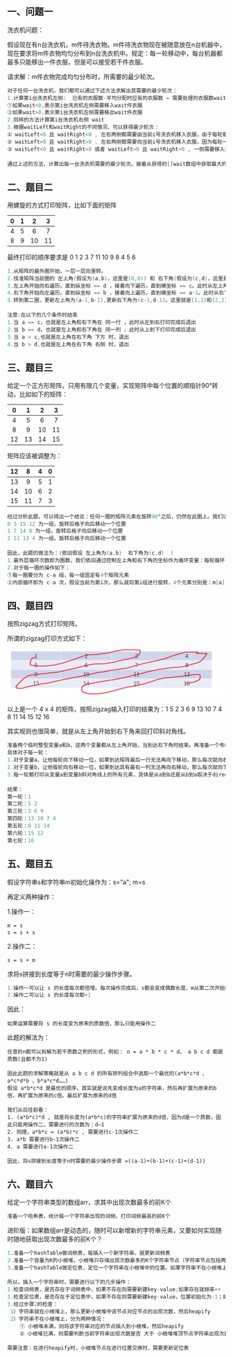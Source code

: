 ## 一、问题一

洗衣机问题：

假设现在有n台洗衣机，m件待洗衣物。m件待洗衣物现在被随意放在n台机器中，现在要求将m件衣物均匀分布到n台洗衣机中。规定：每一轮移动中，每台机器都最多只能移出一件衣服，但是可以接受若干件衣服。

请求解：m件衣物完成均匀分布时，所需要的最少轮次。

```go
对于任何一台洗衣机，我们都可以通过下述方法求解出其需要的最少轮次：
1.计算第i台洗衣机左侧:  已有的衣服数-平均分配时应有的衣服数 = 需要处理的衣服数wait。 
①如果wait<0,表示第i台洗衣机左侧需要移入wait件衣服
②如果wait>0,表示第i台洗衣机左侧需要移出wait件衣服
2.同样的方法计算第i台洗衣机右侧 wait
3.根据waitLeft和waitRight的不同情况，可以获得最少轮次：
① waitLeft<0 且 waitRight<0 , 左右两侧都需要由当前i号洗衣机移入衣服，由于每轮每台机器只能移出一件衣服，因此至少需要 abs(waitLeft)+abs(waitRight) 轮
② waitLeft>0 且 waitRight>0 , 左右两侧都需要向当前i号洗衣机移入衣服，因为每轮一台机器可以接受若干件衣服，因此至少需要 max(abs(waitLeft),abs(waitRight))
③ waitLeft<0 且 waitRight>0 或者 waitLeft>0 且 waitRight<0 , 一侧需要移入衣服，一侧需要移出衣服。因此至少需要max(abs(waitLeft),abs(waitRight))

通过上述的方法，计算出每一台洗衣机需要的最少轮次。接着从获得的[]wait数组中获取最大的wait
```

## 二、题目二

用螺旋的方式打印矩阵，比如下面的矩阵

|  0   |  1   |  2   |  3   |
| :--: | :--: | :--: | :--: |
|  4   |  5   |  6   |  7   |
|  8   |  9   |  10  |  11  |

最终打印的顺序要求是 0  1  2  3  7  11  10  9  8  4  5  6

```go
1.从矩阵的最外圈开始，一层一层向里转。  
2.找准矩阵当前圈的 左上角(假设为(a,b)，这里是(0,0)) 和 右下角(假设为(c,d)，这里是(3,3)) 的坐标
3.左上角开始向右遍历，直到纵坐标 == d ，接着向下遍历，直到横坐标 == c。此时从左上角到了右下角。
4.右下角开始向左遍历，直到纵坐标 == b ，接着向上遍历，直到横坐标 == a-1。此时从右下角到了左下角的正下方。
5.转到第二圈，更新左上角为(a-1,b-1),更新右下角为(c-1,d-1)。这里就是(1,1)和(2,2)。重复3、4

注意:在以下的几个条件时结束
1.当 a == c，也就是左上角和右下角在 同一行 ，此时从左到右打印完成后退出
2.当 b == d，也就是左上角和右下角在 同一列 ，此时从上到下打印完成后退出
3.当 a > c,也就是左上角在右下角 下方 时，退出
4.当 b > d,也就是左上角在右下角 右侧 时，退出
```



## 三、题目三

给定一个正方形矩阵，只用有限几个变量，实现矩阵中每个位置的顺指针90°转动，比如如下的矩阵：

|  0   |  1   |  2   |  3   |
| :--: | :--: | :--: | :--: |
|  4   |  5   |  6   |  7   |
|  8   |  9   |  10  |  11  |
|  12  |  13  |  14  |  15  |

矩阵应该被调整为：

|  12  |  8   |  4   |  0   |
| :--: | :--: | :--: | :--: |
|  13  |  9   |  5   |  1   |
|  14  |  10  |  6   |  2   |
|  15  |  11  |  7   |  3   |

```go
经过分析此题，可以得出一个结论：任何一圈的矩阵元素在旋转90°之后，仍然在此圈上。我们以最外层为例：
0 3 15 12 为一组，旋转后格子向后移动一个位置
1 7 14 8 为一组，旋转后格子向后移动一个位置
2 11 13 4 为一组，旋转后格子向后移动一个位置

因此，此题的做法为：(依旧假设 左上角为(a,b)  右下角为(c,d)  )
1.最外层循环次数即为圈数，我们依旧通过控制左上角和右下角的坐标作为循环变量：每轮循环 a++ b++ c-- d--,当出现 a>=c 或者 b>=d 时退出
2.对于每一圈的操作如下：
①每一圈要分为 c-a 组，每一组固定有4个矩阵元素
②内部循环即为 c-a 次，假设当前为第i次，那么就将第i组进行旋转，4个元素分别是：m[a][b+i] 、 m[a+i][d] 、 m[c][d-i] 、 m[c-i][d]   (起点的位置都很好想，分别是m[a][b] 、 m[a][b+1] 、 m[a][b+2] ; 余后的每一个位置都是上一个位置顺时针走i步得到的)
```



## 四、题目四

按照zigzag方式打印矩阵。

所谓的zigzag打印方式如下：

![image-20230615211355969](lesson4.assets/image-20230615211355969-16868348372671.png)

以上是一个 4 x 4 的矩阵，按照zigzag输入打印的结果为：1 5 2 3 6 9 13 10 7 4 8 11 14 15 12 16

其实规则也很简单，就是从左上角开始到右下角来回打印斜对角线。

```go
准备两个临时整型变量a和b，这两个变量都从左上角开始，当到达右下角时结束。再准备一个布尔变量direction
具体对于每一轮：
1.对于变量a，让他每轮向下移动一位，如果到达矩阵最后一行无法再向下移动，那么每次就向右移动，直到到达右下角
2.对于变量b，让他每轮向右移动一位，如果到达具有最右一列无法再向右移动，那么每次就向下移动，直到到达右下角
3.每一轮都打印从变量a到变量b斜对角线上的所有元素，具体是从a到b还是从b到a取决于direction，每打印完一轮direction都要取反。

结果：
第一轮：1
第二轮：5 2
第三轮：3 6 9
第四轮：13 10 7 4
第五轮：8 11 14
第六轮：15 12 
第七轮：16
```

## 五、题目五

假设字符串s和字符串m初始化操作为：s="a"; m=s

再定义两种操作：

1.操作一：

```
m = s
s = s + s
```

2.操作二：

```
s = s + m
```

求将s拼接到长度等于n时需要的最少操作步骤。

```go
1.操作一可以让 s 的长度每次都倍增。每次操作完成后，s都会变成偶数长度，m从第二次开始每次都会变成偶数(m第一次是不是偶数取决于s初始时是否是偶数长度)
2.操作二可以让 s 的长度每次都+1
```

因此：

```
如果运算需要将 s 的长度变为原来的质数倍，那么只能用操作二
```

此题的解法为：

```
任意的n都可以拆解为若干质数之积的形式，例如： n = a * b * c * d， a b c d 都是质数(且都不为1)

因此此题的求解策略就是从 a b c d 的所有排列组合中选取一个最优的(a*b*c*d 、 a*c*d*b 、b*a*c*d……)
假设 a*b*c*d 是最优的顺序，其实就是说先变成长度为a的字符串，然后再扩展为原来的b倍，再扩展为原来的c倍，最后扩展为原来的d倍

我们从后往前看：
1. (a*b*c)*d , 就是将长度为(a*b*c)的字符串扩展为原来的d倍，因为d是一个质数，因此只能用操作二，需要进行的次数为：d—1
2. 同理，a*b*c = (a*b)*c , 需要进行c-1次操作二
3. a*b 需要进行b-1次操作二
4. a 需要进行a-1次操作二

因此，将s拼接到长度等于n时需要的最少操作步骤 =((a-1)+(b-1)+(c-1)+(d-1))
```

## 六、题目六

给定一个字符串类型的数组arr，求其中出现次数最多的前K个

```go
准备一个哈希表，统计每一个字符串出现的词频。打印词频最高的前K个
```

进阶版：如果数组arr是动态的，随时可以新增新的字符串元素，又要如何实现随时随地获取出现次数最多的前K个？

```go
1.准备一个hashTable做词频表，每插入一个新字符串，就更新词频表
2.准备一个容量为K的小根堆，小根堆只存储出现次数最多的K个字符串节点（字符串节点包括两个成员: ①.代表的字符串 	②.字符串出现的次数）
3.准备一个hashTable做定位表，定位一个字符串在小根堆中的位置。如果字符串不在小根堆上，那么位置就是-1

所以，插入一个字符串时，需要进行以下的几步操作：
1.检查词频表，是否存在于词频表中，如果不存在则需要新建key-value;如果存在就频率++
2.检查定位表，是否存在于定位表中，如果不存在则需要新建key-value，位置初始化为-1；如果存在可以分两种情况：① == -1，说明该字符串被统计过但是不在小根堆上； ② == (0~k-1),说明该字符串就在小根堆上
3.经过步骤2的检查：
 1）字符串就在小根堆上，那么更新小根堆中该节点对应节点的出现次数，然后heapify
 2）字符串不在小根堆上，分为两种情况：
	① 小根堆未满，则将该字符串对应的节点插入到小根堆，然后heapify
	② 小根堆已满，则需要判断当前字符串出现次数是否 大于 小根堆堆顶节点字符串出现次数，若大于则插入然后		heapify；若不不能，则不插入。

需要注意：在进行heapify时，小根堆节点在进行位置交换时，需要更新定位表
```

